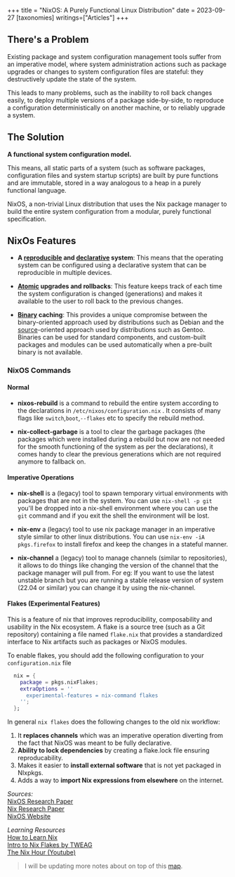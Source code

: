+++
title = "NixOS: A Purely Functional Linux Distribution"
date = 2023-09-27
[taxonomies]
writings=["Articles"]
+++

## There's a Problem
Existing package and system configuration management tools suffer from an imperative model, where system administration actions such as package upgrades or changes to system configuration files are stateful: they destructively update the state of the system. 

This leads to many problems, such as the inability to roll back changes easily, to deploy multiple versions of a package side-by-side, to reproduce a configuration deterministically on another machine, or to reliably upgrade a system.

## The Solution

**A functional system configuration model.**

This means, all static parts of a system (such as software packages, configuration files and system startup scripts) are built by pure functions and are immutable, stored in a way analogous to a heap in a purely functional language.

NixOS, a non-trivial Linux distribution that uses the Nix package manager to build the entire system configuration from a modular, purely functional specification.

## NixOs Features

- **A [reproducible](https://reproducible-builds.org/) and [declarative](https://en.wikipedia.org/wiki/Declarative_programming) system**: This means that the operating system can be configured using a declarative system that can be reproducible in multiple devices.

- **[Atomic](https://en.wikipedia.org/wiki/Atomicity_(database_systems)) upgrades and rollbacks**: This feature keeps track of  each time the system configuration is changed (generations) and makes it available to the user to roll back to the previous changes.

- **[Binary](https://en.wikipedia.org/wiki/Executable) caching**: This provides a unique compromise between the binary-oriented approach used by distributions such as Debian and the [source](https://en.wikipedia.org/wiki/Source_code)-oriented approach used by distributions such as Gentoo. Binaries can be used for standard components, and custom-built packages and modules can be used automatically when a pre-built binary is not available.

### NixOS Commands

#### Normal

- **nixos-rebuild** is a command to rebuild the entire system according to the declarations in `/etc/nixos/configuration.nix` . It consists of many flags like `switch`,`boot`,`--flakes` etc to specify the rebuild method.

- **nix-collect-garbage** is a tool to clear the garbage packages (the packages which were installed during a rebuild but now are not needed for the smooth functioning of the system as per the declarations), it comes handy to clear the previous generations which are not required anymore to fallback on.
#### Imperative Operations

- **nix-shell** is a (legacy) tool to spawn temporary virtual environments with packages that are not in the system. You can use `nix-shell -p git` you'll be dropped into a nix-shell environment where you can use the `git` command and if you exit the shell the environment will be lost.

- **nix-env** a (legacy) tool to use nix package manager in an imperative style similar to other linux distributions. You can use `nix-env -iA pkgs.firefox` to install firefox and keep the changes in a stateful manner.

- **nix-channel** a (legacy) tool to manage channels (similar to repositories), it allows to do things like changing the version of the channel that the package manager will pull from. For eg: If you want to use the latest unstable branch but you are running a stable release version of system (22.04 or similar) you can change it by using the nix-channel.

#### Flakes (Experimental Features)

This is a feature of nix that improves reproducibility, composability and usability in the Nix ecosystem. A flake is a source tree (such as a Git repository) containing a file named `flake.nix` that provides a standardized interface to Nix artifacts such as packages or NixOS modules.

To enable flakes, you should add the following configuration to your `configuration.nix` file
```nix
  nix = {
    package = pkgs.nixFlakes;
    extraOptions = ''
      experimental-features = nix-command flakes
    '';
  };
```

In general `nix flakes` does the following changes to the old nix workflow:

1. It **replaces channels**  which was an imperative operation diverting from the fact that NixOS was meant to be fully declarative.
2. **Ability to lock dependencies** by creating a flake.lock file ensuring reproducability.
3. Makes it easier to **install external software** that is  not yet packaged in NIxpkgs.
4. Adds a way to **import Nix expressions from elsewhere** on the internet.

*Sources:*  
[NixOS Research Paper](https://edolstra.github.io/pubs/nixos-jfp-final.pdf)  
[Nix Research Paper](https://edolstra.github.io/pubs/nspfssd-lisa2004-final.pdf)  
[NixOS Website](https://nixos.org)  

*Learning Resources*  
[How to Learn Nix](https://ianthehenry.com/posts/how-to-learn-nix/)  
[Intro to Nix Flakes by TWEAG](https://www.tweag.io/blog/2020-05-25-flakes/)  
[The Nix Hour (Youtube)](https://www.youtube.com/playlist?list=PLyzwHTVJlRc8yjlx4VR4LU5A5O44og9in)  

> I will be updating more notes about on top of this [map](https://map.scientiac.space/thoughts/nixOS/).
